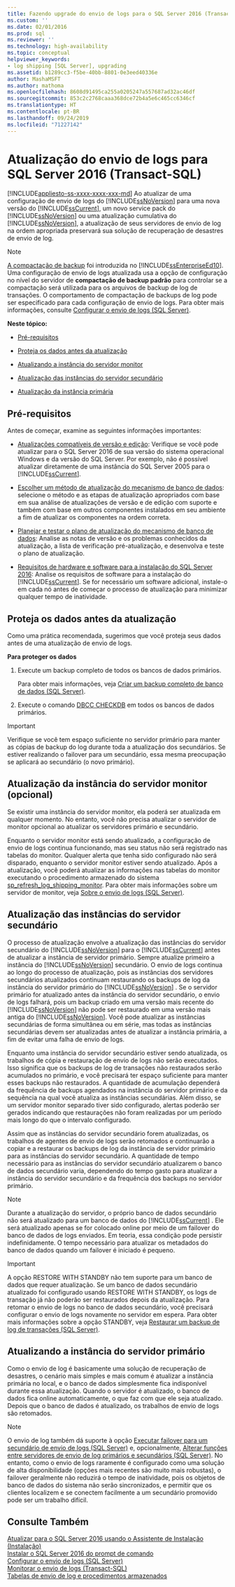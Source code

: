 ```yaml
---
title: Fazendo upgrade do envio de logs para o SQL Server 2016 (Transact-SQL) | Microsoft Docs
ms.custom: ''
ms.date: 02/01/2016
ms.prod: sql
ms.reviewer: ''
ms.technology: high-availability
ms.topic: conceptual
helpviewer_keywords:
- log shipping [SQL Server], upgrading
ms.assetid: b1289cc3-f5be-40bb-8801-0e3eed40336e
author: MashaMSFT
ms.author: mathoma
ms.openlocfilehash: 8608d91495ca255a0205247a557687ad32ac46df
ms.sourcegitcommit: 853c2c2768caaa368dce72b4a5e6c465cc6346cf
ms.translationtype: HT
ms.contentlocale: pt-BR
ms.lasthandoff: 09/24/2019
ms.locfileid: "71227142"
---
```

# <a name="upgrading-log-shipping-to-sql-server-2016-transact-sql"></a>Atualização do envio de logs para SQL Server 2016 (Transact-SQL)
[!INCLUDE[appliesto-ss-xxxx-xxxx-xxx-md](../../includes/appliesto-ss-xxxx-xxxx-xxx-md.md)]
  Ao atualizar de uma configuração de envio de logs do [!INCLUDE[ssNoVersion](../../includes/ssnoversion-md.md)] para uma nova versão do [!INCLUDE[ssCurrent](../../includes/sscurrent-md.md)], um novo service pack do [!INCLUDE[ssNoVersion](../../includes/ssnoversion-md.md)] ou uma atualização cumulativa do [!INCLUDE[ssNoVersion](../../includes/ssnoversion-md.md)], a atualização de seus servidores de envio de log na ordem apropriada preservará sua solução de recuperação de desastres de envio de log.  
  
> [!NOTE]  
>  [A compactação de backup](../../relational-databases/backup-restore/backup-compression-sql-server.md) foi introduzida no [!INCLUDE[ssEnterpriseEd10](../../includes/ssenterpriseed10-md.md)]. Uma configuração de envio de logs atualizada usa a opção de configuração no nível do servidor de **compactação de backup padrão** para controlar se a compactação será utilizada para os arquivos de backup de log de transações. O comportamento de compactação de backups de log pode ser especificado para cada configuração de envio de logs. Para obter mais informações, consulte [Configurar o envio de logs &#40;SQL Server&#41;](../../database-engine/log-shipping/configure-log-shipping-sql-server.md).  
  
 **Neste tópico:**  
  
-   [Pré-requisitos](#Prerequisites)  
  
-   [Proteja os dados antes da atualização](#ProtectData)  
  
-   [Atualizando a instância do servidor monitor](#UpgradeMonitor)  
  
-   [Atualização das instâncias do servidor secundário](#UpgradeSecondaries)  
  
-   [Atualização da instância primária](#UpgradePrimary)  
  
##  <a name="Prerequisites"></a> Pré-requisitos  
 Antes de começar, examine as seguintes informações importantes:  
  
-   [Atualizações compatíveis de versão e edição](../../database-engine/install-windows/supported-version-and-edition-upgrades.md): Verifique se você pode atualizar para o SQL Server 2016 de sua versão do sistema operacional Windows e da versão do SQL Server. Por exemplo, não é possível atualizar diretamente de uma instância do SQL Server 2005 para o [!INCLUDE[ssCurrent](../../includes/sscurrent-md.md)].  
  
-   [Escolher um método de atualização do mecanismo de banco de dados](../../database-engine/install-windows/choose-a-database-engine-upgrade-method.md): selecione o método e as etapas de atualização apropriados com base em sua análise de atualizações de versão e de edição com suporte e também com base em outros componentes instalados em seu ambiente a fim de atualizar os componentes na ordem correta.  
  
-   [Planejar e testar o plano de atualização do mecanismo de banco de dados](../../database-engine/install-windows/plan-and-test-the-database-engine-upgrade-plan.md): Analise as notas de versão e os problemas conhecidos da atualização, a lista de verificação pré-atualização, e desenvolva e teste o plano de atualização.  
  
-   [Requisitos de hardware e software para a instalação do SQL Server 2016](../../sql-server/install/hardware-and-software-requirements-for-installing-sql-server.md):  Analise os requisitos de software para a instalação do [!INCLUDE[ssCurrent](../../includes/sscurrent-md.md)]. Se for necessário um software adicional, instale-o em cada nó antes de começar o processo de atualização para minimizar qualquer tempo de inatividade.  
  
##  <a name="ProtectData"></a> Proteja os dados antes da atualização  
 Como uma prática recomendada, sugerimos que você proteja seus dados antes de uma atualização de envio de logs.  
  
 **Para proteger os dados**  
  
1.  Execute um backup completo de todos os bancos de dados primários.  
  
     Para obter mais informações, veja [Criar um backup completo de banco de dados &#40;SQL Server&#41;](../../relational-databases/backup-restore/create-a-full-database-backup-sql-server.md).  
  
2.  Execute o comando [DBCC CHECKDB](../../t-sql/database-console-commands/dbcc-checkdb-transact-sql.md) em todos os bancos de dados primários.  
  
> [!IMPORTANT]  
>  Verifique se você tem espaço suficiente no servidor primário para manter as cópias de backup do log durante toda a atualização dos secundários.  Se estiver realizando o failover para um secundário, essa mesma preocupação se aplicará ao secundário (o novo primário).  
  
##  <a name="UpgradeMonitor"></a> Atualização da instância do servidor monitor (opcional)  
 Se existir uma instância do servidor monitor, ela poderá ser atualizada em qualquer momento. No entanto, você não precisa atualizar o servidor de monitor opcional ao atualizar os servidores primário e secundário.  
  
 Enquanto o servidor monitor está sendo atualizado, a configuração de envio de logs continua funcionando, mas seu status não será registrado nas tabelas do monitor. Qualquer alerta que tenha sido configurado não será disparado, enquanto o servidor monitor estiver sendo atualizado. Após a atualização, você poderá atualizar as informações nas tabelas do monitor executando o procedimento armazenado do sistema [sp_refresh_log_shipping_monitor](../../relational-databases/system-stored-procedures/sp-refresh-log-shipping-monitor-transact-sql.md).   Para obter mais informações sobre um servidor de monitor, veja [Sobre o envio de logs &#40;SQL Server&#41;](../../database-engine/log-shipping/about-log-shipping-sql-server.md).  
  
##  <a name="UpgradeSecondaries"></a> Atualização das instâncias do servidor secundário  
 O processo de atualização envolve a atualização das instâncias do servidor secundário do [!INCLUDE[ssNoVersion](../../includes/ssnoversion-md.md)] para o [!INCLUDE[ssCurrent](../../includes/sscurrent-md.md)] antes de atualizar a instância de servidor primário. Sempre atualize primeiro a instância do [!INCLUDE[ssNoVersion](../../includes/ssnoversion-md.md)] secundário. O envio de logs continua ao longo do processo de atualização, pois as instâncias dos servidores secundários atualizados continuam restaurando os backups de log da instância do servidor primário do [!INCLUDE[ssNoVersion](../../includes/ssnoversion-md.md)] . Se o servidor primário for atualizado antes da instância do servidor secundário, o envio de logs falhará, pois um backup criado em uma versão mais recente do [!INCLUDE[ssNoVersion](../../includes/ssnoversion-md.md)] não pode ser restaurado em uma versão mais antiga do [!INCLUDE[ssNoVersion](../../includes/ssnoversion-md.md)]. Você pode atualizar as instâncias secundárias de forma simultânea ou em série, mas todas as instâncias secundárias devem ser atualizadas antes de atualizar a instância primária, a fim de evitar uma falha de envio de logs.  
  
 Enquanto uma instância do servidor secundário estiver sendo atualizada, os trabalhos de cópia e restauração de envio de logs não serão executados. Isso significa que os backups de log de transações não restaurados serão acumulados no primário, e você precisará ter espaço suficiente para manter esses backups não restaurados. A quantidade de acumulação dependerá da frequência de backups agendados na instância do servidor primário e da sequência na qual você atualiza as instâncias secundárias. Além disso, se um servidor monitor separado tiver sido configurado, alertas poderão ser gerados indicando que restaurações não foram realizadas por um período mais longo do que o intervalo configurado.  
  
 Assim que as instâncias do servidor secundário forem atualizadas, os trabalhos de agentes de envio de logs serão retomados e continuarão a copiar e a restaurar os backups de log da instância de servidor primário para as instâncias do servidor secundário. A quantidade de tempo necessário para as instâncias do servidor secundário atualizarem o banco de dados secundário varia, dependendo do tempo gasto para atualizar a instância do servidor secundário e da frequência dos backups no servidor primário.  
  
> [!NOTE]  
>  Durante a atualização do servidor, o próprio banco de dados secundário não será atualizado para um banco de dados do [!INCLUDE[ssCurrent](../../includes/sscurrent-md.md)] . Ele será atualizado apenas se for colocado online por meio de um failover do banco de dados de logs enviados. Em teoria, essa condição pode persistir indefinidamente. O tempo necessário para atualizar os metadados do banco de dados quando um failover é iniciado é pequeno.  
  
> [!IMPORTANT]  
>  A opção RESTORE WITH STANDBY não tem suporte para um banco de dados que requer atualização. Se um banco de dados secundário atualizado foi configurado usando RESTORE WITH STANDBY, os logs de transação já não poderão ser restaurados depois da atualização. Para retomar o envio de logs no banco de dados secundário, você precisará configurar o envio de logs novamente no servidor em espera. Para obter mais informações sobre a opção STANDBY, veja [Restaurar um backup de log de transações &#40;SQL Server&#41;](../../relational-databases/backup-restore/restore-a-transaction-log-backup-sql-server.md).  
  
##  <a name="UpgradePrimary"></a> Atualizando a instância do servidor primário  
 Como o envio de log é basicamente uma solução de recuperação de desastres, o cenário mais simples e mais comum é atualizar a instância primária no local, e o banco de dados simplesmente fica indisponível durante essa atualização. Quando o servidor é atualizado, o banco de dados fica online automaticamente, o que faz com que ele seja atualizado. Depois que o banco de dados é atualizado, os trabalhos de envio de logs são retomados.  
  
> [!NOTE]  
>  O envio de log também dá suporte à opção [Executar failover para um secundário de envio de logs &#40;SQL Server&#41;](../../database-engine/log-shipping/fail-over-to-a-log-shipping-secondary-sql-server.md) e, opcionalmente, [Alterar funções entre servidores de envio de log primários e secundários &#40;SQL Server&#41;](../../database-engine/log-shipping/change-roles-between-primary-and-secondary-log-shipping-servers-sql-server.md). No entanto, como o envio de logs raramente é configurado como uma solução de alta disponibilidade (opções mais recentes são muito mais robustas), o failover geralmente não reduzirá o tempo de inatividade, pois os objetos de banco de dados do sistema não serão sincronizados, e permitir que os clientes localizem e se conectem facilmente a um secundário promovido pode ser um trabalho difícil.  
  
## <a name="see-also"></a>Consulte Também  
 [Atualizar para o SQL Server 2016 usando o Assistente de Instalação &#40;Instalação&#41;](../../database-engine/install-windows/upgrade-sql-server-using-the-installation-wizard-setup.md)   
 [Instalar o SQL Server 2016 do prompt de comando](../../database-engine/install-windows/install-sql-server-2016-from-the-command-prompt.md)   
 [Configurar o envio de logs &#40;SQL Server&#41;](../../database-engine/log-shipping/configure-log-shipping-sql-server.md)   
 [Monitorar o envio de logs &#40;Transact-SQL&#41;](../../database-engine/log-shipping/monitor-log-shipping-transact-sql.md)   
 [Tabelas de envio de log e procedimentos armazenados](../../database-engine/log-shipping/log-shipping-tables-and-stored-procedures.md)  
  
  
